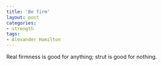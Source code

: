 ```yaml
---
title: 'Be firm'
layout: post
categories:
- strength
tags:
- Alexander Hamilton
---
```


Real firmness is good for anything; strut is good for nothing.